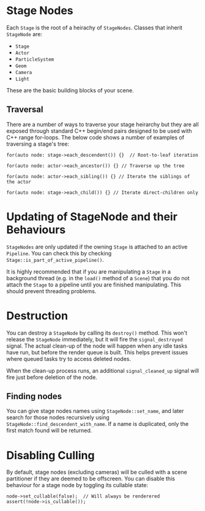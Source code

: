# Stage Nodes

Each `Stage` is the root of a heirachy of `StageNodes`. Classes that inherit `StageNode` are:

 - `Stage`
 - `Actor`
 - `ParticleSystem`
 - `Geom`
 - `Camera`
 - `Light`
 
These are the basic building blocks of your scene.

## Traversal

There are a number of ways to traverse your stage heirarchy but they are all exposed through
standard C++ begin/end pairs designed to be used with C++ range for-loops. The below code
shows a number of examples of traversing a stage's tree:

```
for(auto node: stage->each_descendent()) {}  // Root-to-leaf iteration

for(auto node: actor->each_ancestor()) {} // Traverse up the tree

for(auto node: actor->each_sibling()) {} // Iterate the siblings of the actor

for(auto node: stage->each_child()) {} // Iterate direct-children only
```

# Updating of StageNode and their Behaviours

`StageNodes` are only updated if the owning `Stage` is attached to an active `Pipeline`. You can check this by checking `Stage::is_part_of_active_pipeline()`. 

It is highly recommended that if you are manipulating a `Stage` in a background thread (e.g. in the `load()` method of a `Scene`) that you do not attach the `Stage` to a pipeline until you are finished manipulating. This should prevent threading problems.

# Destruction

You can destroy a `StageNode` by calling its `destroy()` method. This won't release the `StageNode` immediately, but it will fire the `signal_destroyed` signal. The actual clean-up of the node will happen when any idle tasks have run, but before the render queue is built. This helps prevent issues where queued tasks try to access deleted nodes.

When the clean-up process runs, an additional `signal_cleaned_up` signal will fire just before deletion of the node.

## Finding nodes

You can give stage nodes names using `StageNode::set_name`, and later search for those nodes recursively using `StageNode::find_descendent_with_name`. If a name is duplicated, only the first match found
will be returned.

# Disabling Culling

By default, stage nodes (excluding cameras) will be culled with a scene partitioner if they are deemed to be offscreen. You can disable this behaviour for a stage node by toggling its cullable state:

```
node->set_cullable(false);  // Will always be renderered
assert(!node->is_cullable());
```
